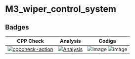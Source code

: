 # M3_wiper_control_system

## Badges
| CPP Check | Analysis | Codiga | 
|-----------|----------|--------|
|[![cppcheck-action](https://github.com/masanisaibhargav/M3_wiper_control_system/actions/workflows/c-cpp.yml/badge.svg)](https://github.com/masanisaibhargav/M3_wiper_control_system/actions/workflows/c-cpp.yml) | [![Analysis](https://github.com/masanisaibhargav/M3_wiper_control_system/actions/workflows/Analysis.yml/badge.svg)](https://github.com/masanisaibhargav/M3_wiper_control_system/actions/workflows/Analysis.yml) | ![image](https://user-images.githubusercontent.com/101561930/168425618-20c4dbf9-64c1-4d2e-8e3b-d6792c711ac1.png)  ![image](https://user-images.githubusercontent.com/101561930/168425648-1da96891-bdea-4232-a321-871661a9828b.png)


